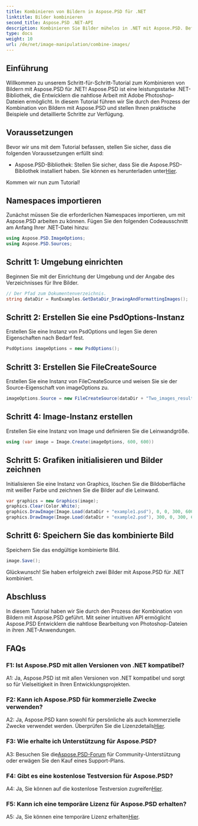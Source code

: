 ```yaml
---
title: Kombinieren von Bildern in Aspose.PSD für .NET
linktitle: Bilder kombinieren
second_title: Aspose.PSD .NET-API
description: Kombinieren Sie Bilder mühelos in .NET mit Aspose.PSD. Befolgen Sie unsere Schritt-für-Schritt-Anleitung für eine nahtlose Bildbearbeitung.
type: docs
weight: 10
url: /de/net/image-manipulation/combine-images/
---
```

## Einführung

Willkommen zu unserem Schritt-für-Schritt-Tutorial zum Kombinieren von Bildern mit Aspose.PSD für .NET! Aspose.PSD ist eine leistungsstarke .NET-Bibliothek, die Entwicklern die nahtlose Arbeit mit Adobe Photoshop-Dateien ermöglicht. In diesem Tutorial führen wir Sie durch den Prozess der Kombination von Bildern mit Aspose.PSD und stellen Ihnen praktische Beispiele und detaillierte Schritte zur Verfügung.

## Voraussetzungen

Bevor wir uns mit dem Tutorial befassen, stellen Sie sicher, dass die folgenden Voraussetzungen erfüllt sind:

-  Aspose.PSD-Bibliothek: Stellen Sie sicher, dass Sie die Aspose.PSD-Bibliothek installiert haben. Sie können es herunterladen unter[Hier](https://releases.aspose.com/psd/net/).

Kommen wir nun zum Tutorial!

## Namespaces importieren

Zunächst müssen Sie die erforderlichen Namespaces importieren, um mit Aspose.PSD arbeiten zu können. Fügen Sie den folgenden Codeausschnitt am Anfang Ihrer .NET-Datei hinzu:

```csharp
using Aspose.PSD.ImageOptions;
using Aspose.PSD.Sources;
```

## Schritt 1: Umgebung einrichten

Beginnen Sie mit der Einrichtung der Umgebung und der Angabe des Verzeichnisses für Ihre Bilder.

```csharp
// Der Pfad zum Dokumentenverzeichnis.
string dataDir = RunExamples.GetDataDir_DrawingAndFormattingImages();
```

## Schritt 2: Erstellen Sie eine PsdOptions-Instanz

Erstellen Sie eine Instanz von PsdOptions und legen Sie deren Eigenschaften nach Bedarf fest.

```csharp
PsdOptions imageOptions = new PsdOptions();
```

## Schritt 3: Erstellen Sie FileCreateSource

Erstellen Sie eine Instanz von FileCreateSource und weisen Sie sie der Source-Eigenschaft von imageOptions zu.

```csharp
imageOptions.Source = new FileCreateSource(dataDir + "Two_images_result_out.psd", false);
```

## Schritt 4: Image-Instanz erstellen

Erstellen Sie eine Instanz von Image und definieren Sie die Leinwandgröße.

```csharp
using (var image = Image.Create(imageOptions, 600, 600))
```

## Schritt 5: Grafiken initialisieren und Bilder zeichnen

Initialisieren Sie eine Instanz von Graphics, löschen Sie die Bildoberfläche mit weißer Farbe und zeichnen Sie die Bilder auf die Leinwand.

```csharp
var graphics = new Graphics(image);
graphics.Clear(Color.White);
graphics.DrawImage(Image.Load(dataDir + "example1.psd"), 0, 0, 300, 600);
graphics.DrawImage(Image.Load(dataDir + "example2.psd"), 300, 0, 300, 600);
```

## Schritt 6: Speichern Sie das kombinierte Bild

Speichern Sie das endgültige kombinierte Bild.

```csharp
image.Save();
```

Glückwunsch! Sie haben erfolgreich zwei Bilder mit Aspose.PSD für .NET kombiniert.

## Abschluss

In diesem Tutorial haben wir Sie durch den Prozess der Kombination von Bildern mit Aspose.PSD geführt. Mit seiner intuitiven API ermöglicht Aspose.PSD Entwicklern die nahtlose Bearbeitung von Photoshop-Dateien in ihren .NET-Anwendungen.

## FAQs

### F1: Ist Aspose.PSD mit allen Versionen von .NET kompatibel?

A1: Ja, Aspose.PSD ist mit allen Versionen von .NET kompatibel und sorgt so für Vielseitigkeit in Ihren Entwicklungsprojekten.

### F2: Kann ich Aspose.PSD für kommerzielle Zwecke verwenden?

 A2: Ja, Aspose.PSD kann sowohl für persönliche als auch kommerzielle Zwecke verwendet werden. Überprüfen Sie die Lizenzdetails[Hier](https://purchase.aspose.com/buy).

### F3: Wie erhalte ich Unterstützung für Aspose.PSD?

 A3: Besuchen Sie die[Aspose.PSD-Forum](https://forum.aspose.com/c/psd/34) für Community-Unterstützung oder erwägen Sie den Kauf eines Support-Plans.

### F4: Gibt es eine kostenlose Testversion für Aspose.PSD?

 A4: Ja, Sie können auf die kostenlose Testversion zugreifen[Hier](https://releases.aspose.com/).

### F5: Kann ich eine temporäre Lizenz für Aspose.PSD erhalten?

 A5: Ja, Sie können eine temporäre Lizenz erhalten[Hier](https://purchase.aspose.com/temporary-license/).